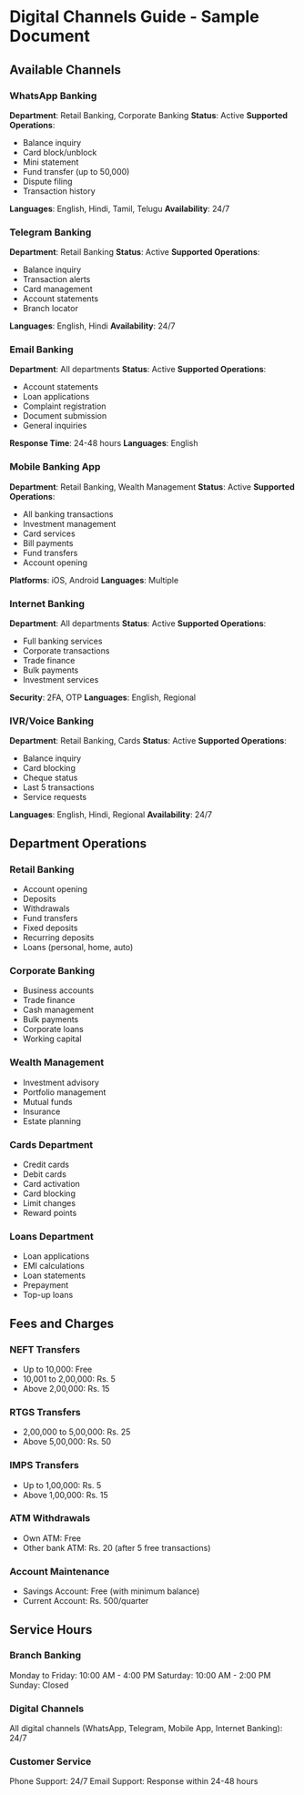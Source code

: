 # Digital Channels Guide - Sample Document

## Available Channels

### WhatsApp Banking
**Department**: Retail Banking, Corporate Banking
**Status**: Active
**Supported Operations**:
- Balance inquiry
- Card block/unblock
- Mini statement
- Fund transfer (up to 50,000)
- Dispute filing
- Transaction history

**Languages**: English, Hindi, Tamil, Telugu
**Availability**: 24/7

### Telegram Banking
**Department**: Retail Banking
**Status**: Active
**Supported Operations**:
- Balance inquiry
- Transaction alerts
- Card management
- Account statements
- Branch locator

**Languages**: English, Hindi
**Availability**: 24/7

### Email Banking
**Department**: All departments
**Status**: Active
**Supported Operations**:
- Account statements
- Loan applications
- Complaint registration
- Document submission
- General inquiries

**Response Time**: 24-48 hours
**Languages**: English

### Mobile Banking App
**Department**: Retail Banking, Wealth Management
**Status**: Active
**Supported Operations**:
- All banking transactions
- Investment management
- Card services
- Bill payments
- Fund transfers
- Account opening

**Platforms**: iOS, Android
**Languages**: Multiple

### Internet Banking
**Department**: All departments
**Status**: Active
**Supported Operations**:
- Full banking services
- Corporate transactions
- Trade finance
- Bulk payments
- Investment services

**Security**: 2FA, OTP
**Languages**: English, Regional

### IVR/Voice Banking
**Department**: Retail Banking, Cards
**Status**: Active
**Supported Operations**:
- Balance inquiry
- Card blocking
- Cheque status
- Last 5 transactions
- Service requests

**Languages**: English, Hindi, Regional
**Availability**: 24/7

## Department Operations

### Retail Banking
- Account opening
- Deposits
- Withdrawals
- Fund transfers
- Fixed deposits
- Recurring deposits
- Loans (personal, home, auto)

### Corporate Banking
- Business accounts
- Trade finance
- Cash management
- Bulk payments
- Corporate loans
- Working capital

### Wealth Management
- Investment advisory
- Portfolio management
- Mutual funds
- Insurance
- Estate planning

### Cards Department
- Credit cards
- Debit cards
- Card activation
- Card blocking
- Limit changes
- Reward points

### Loans Department
- Loan applications
- EMI calculations
- Loan statements
- Prepayment
- Top-up loans

## Fees and Charges

### NEFT Transfers
- Up to 10,000: Free
- 10,001 to 2,00,000: Rs. 5
- Above 2,00,000: Rs. 15

### RTGS Transfers
- 2,00,000 to 5,00,000: Rs. 25
- Above 5,00,000: Rs. 50

### IMPS Transfers
- Up to 1,00,000: Rs. 5
- Above 1,00,000: Rs. 15

### ATM Withdrawals
- Own ATM: Free
- Other bank ATM: Rs. 20 (after 5 free transactions)

### Account Maintenance
- Savings Account: Free (with minimum balance)
- Current Account: Rs. 500/quarter

## Service Hours

### Branch Banking
Monday to Friday: 10:00 AM - 4:00 PM
Saturday: 10:00 AM - 2:00 PM
Sunday: Closed

### Digital Channels
All digital channels (WhatsApp, Telegram, Mobile App, Internet Banking): 24/7

### Customer Service
Phone Support: 24/7
Email Support: Response within 24-48 hours

